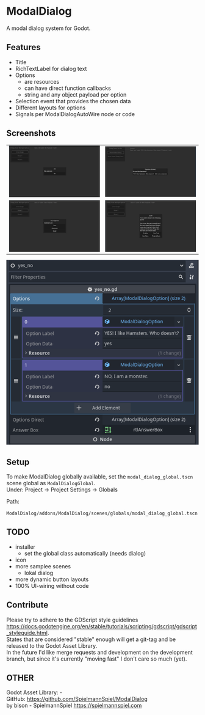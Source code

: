 # ModalDialog
A modal dialog system for Godot.

## Features

* Title
* RichTextLabel for dialog text
* Options
  * are resources
  * can have direct function callbacks
  * string and any object payload per option
* Selection event that provides the chosen data
* Different layouts for options
* Signals per ModalDialogAutoWire node or code

## Screenshots

<table>
    <tr>
        <td><img src="screenshots/dialog_1.png" alt="dialog example 1 option"></td>
        <td><img src="screenshots/dialog_2.png" alt="dialog example 2 option"></td>
    </tr>
    <tr>
        <td><img src="screenshots/dialog_3.png" alt="dialog example 3 option"></td>
        <td><img src="screenshots/dialog_4.png" alt="dialog example 4 option"></td>
    </tr>
</table>

![dialog data example](screenshots/options_data_ui.png) 

## Setup

To make ModalDialog globally available, set the `modal_dialog_global.tscn` scene global as `ModalDialogGlobal`.  
Under: Project -> Project Settings -> Globals

Path:  
```
ModalDialog/addons/ModalDialog/scenes/globals/modal_dialog_global.tscn
```

## TODO

* installer
  * set the global class automatically (needs dialog)
* icon
* more samplee scenes
  * lokal dialog
* more dynamic button layouts
* 100% UI-wiring without code

## Contribute
Please try to adhere to the GDScript style guidelines https://docs.godotengine.org/en/stable/tutorials/scripting/gdscript/gdscript_styleguide.html.  
States that are considered "stable" enough will get a git-tag and be released to the Godot Asset Library.  
In the future I'd like merge requests and development on the development branch, but since it's currently "moving fast" I don't care so much (yet).  

## OTHER
Godot Asset Library: -  
GitHub: https://github.com/SpielmannSpiel/ModalDialog  
by bison - SpielmannSpiel https://spielmannspiel.com  
